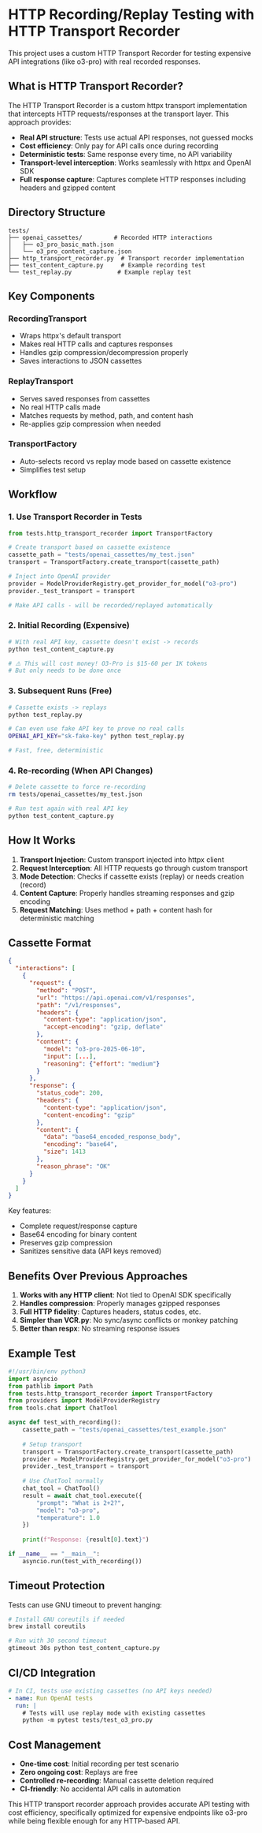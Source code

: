 # HTTP Recording/Replay Testing with HTTP Transport Recorder

This project uses a custom HTTP Transport Recorder for testing expensive API integrations (like o3-pro) with real recorded responses.

## What is HTTP Transport Recorder?

The HTTP Transport Recorder is a custom httpx transport implementation that intercepts HTTP requests/responses at the transport layer. This approach provides:

- **Real API structure**: Tests use actual API responses, not guessed mocks
- **Cost efficiency**: Only pay for API calls once during recording
- **Deterministic tests**: Same response every time, no API variability
- **Transport-level interception**: Works seamlessly with httpx and OpenAI SDK
- **Full response capture**: Captures complete HTTP responses including headers and gzipped content

## Directory Structure

```
tests/
├── openai_cassettes/         # Recorded HTTP interactions
│   ├── o3_pro_basic_math.json
│   └── o3_pro_content_capture.json
├── http_transport_recorder.py  # Transport recorder implementation
├── test_content_capture.py     # Example recording test
└── test_replay.py             # Example replay test
```

## Key Components

### RecordingTransport
- Wraps httpx's default transport
- Makes real HTTP calls and captures responses
- Handles gzip compression/decompression properly
- Saves interactions to JSON cassettes

### ReplayTransport
- Serves saved responses from cassettes
- No real HTTP calls made
- Matches requests by method, path, and content hash
- Re-applies gzip compression when needed

### TransportFactory
- Auto-selects record vs replay mode based on cassette existence
- Simplifies test setup

## Workflow

### 1. Use Transport Recorder in Tests

```python
from tests.http_transport_recorder import TransportFactory

# Create transport based on cassette existence
cassette_path = "tests/openai_cassettes/my_test.json"
transport = TransportFactory.create_transport(cassette_path)

# Inject into OpenAI provider
provider = ModelProviderRegistry.get_provider_for_model("o3-pro")
provider._test_transport = transport

# Make API calls - will be recorded/replayed automatically
```

### 2. Initial Recording (Expensive)

```bash
# With real API key, cassette doesn't exist -> records
python test_content_capture.py

# ⚠️ This will cost money! O3-Pro is $15-60 per 1K tokens
# But only needs to be done once
```

### 3. Subsequent Runs (Free)

```bash
# Cassette exists -> replays
python test_replay.py

# Can even use fake API key to prove no real calls
OPENAI_API_KEY="sk-fake-key" python test_replay.py

# Fast, free, deterministic
```

### 4. Re-recording (When API Changes)

```bash
# Delete cassette to force re-recording
rm tests/openai_cassettes/my_test.json

# Run test again with real API key
python test_content_capture.py
```

## How It Works

1. **Transport Injection**: Custom transport injected into httpx client
2. **Request Interception**: All HTTP requests go through custom transport
3. **Mode Detection**: Checks if cassette exists (replay) or needs creation (record)
4. **Content Capture**: Properly handles streaming responses and gzip encoding
5. **Request Matching**: Uses method + path + content hash for deterministic matching

## Cassette Format

```json
{
  "interactions": [
    {
      "request": {
        "method": "POST",
        "url": "https://api.openai.com/v1/responses",
        "path": "/v1/responses",
        "headers": {
          "content-type": "application/json",
          "accept-encoding": "gzip, deflate"
        },
        "content": {
          "model": "o3-pro-2025-06-10",
          "input": [...],
          "reasoning": {"effort": "medium"}
        }
      },
      "response": {
        "status_code": 200,
        "headers": {
          "content-type": "application/json",
          "content-encoding": "gzip"
        },
        "content": {
          "data": "base64_encoded_response_body",
          "encoding": "base64",
          "size": 1413
        },
        "reason_phrase": "OK"
      }
    }
  ]
}
```

Key features:
- Complete request/response capture
- Base64 encoding for binary content
- Preserves gzip compression
- Sanitizes sensitive data (API keys removed)

## Benefits Over Previous Approaches

1. **Works with any HTTP client**: Not tied to OpenAI SDK specifically
2. **Handles compression**: Properly manages gzipped responses
3. **Full HTTP fidelity**: Captures headers, status codes, etc.
4. **Simpler than VCR.py**: No sync/async conflicts or monkey patching
5. **Better than respx**: No streaming response issues

## Example Test

```python
#!/usr/bin/env python3
import asyncio
from pathlib import Path
from tests.http_transport_recorder import TransportFactory
from providers import ModelProviderRegistry
from tools.chat import ChatTool

async def test_with_recording():
    cassette_path = "tests/openai_cassettes/test_example.json"
    
    # Setup transport
    transport = TransportFactory.create_transport(cassette_path)
    provider = ModelProviderRegistry.get_provider_for_model("o3-pro")
    provider._test_transport = transport
    
    # Use ChatTool normally
    chat_tool = ChatTool()
    result = await chat_tool.execute({
        "prompt": "What is 2+2?",
        "model": "o3-pro",
        "temperature": 1.0
    })
    
    print(f"Response: {result[0].text}")

if __name__ == "__main__":
    asyncio.run(test_with_recording())
```

## Timeout Protection

Tests can use GNU timeout to prevent hanging:

```bash
# Install GNU coreutils if needed
brew install coreutils

# Run with 30 second timeout
gtimeout 30s python test_content_capture.py
```

## CI/CD Integration

```yaml
# In CI, tests use existing cassettes (no API keys needed)
- name: Run OpenAI tests
  run: |
    # Tests will use replay mode with existing cassettes
    python -m pytest tests/test_o3_pro.py
```

## Cost Management

- **One-time cost**: Initial recording per test scenario
- **Zero ongoing cost**: Replays are free
- **Controlled re-recording**: Manual cassette deletion required
- **CI-friendly**: No accidental API calls in automation

This HTTP transport recorder approach provides accurate API testing with cost efficiency, specifically optimized for expensive endpoints like o3-pro while being flexible enough for any HTTP-based API.